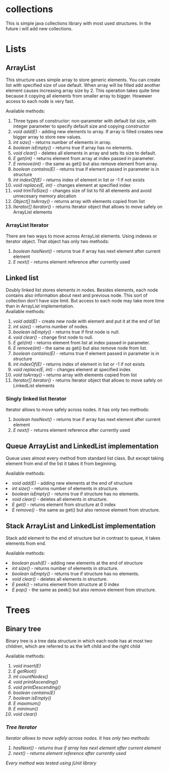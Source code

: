# collections
<html>
<body>
This is simple java collections library with most used structures. In the future i will add new collections.</br>

<h1>Lists</h1>
<h2>ArrayList</h2>
This structure uses simple array to store generic elements. You can create list with specified size of use default. When array will be filled add another element causes increasing array size by 2. This operation takes quite time because it copying all elements from smaller array to bigger. Howewer access to each node is very fast.</br>

Available methods:
  <ol>
  <li>Three types of constructor: non-parameter with default list size, with integer parameter to specify default size and copying constructor</li>
  <li><i>void add(E)</i> - adding new elements to array. If array is filled creates new bigger array to store new values.</li>
  <li><i>int size()</i> - returns number of elements in array.</li>
  <li><i>boolean isEmpty()</i> - returns true if array has no elements.</li>
  <li><i>void clear()</i> - deletes all elements in array and sets its size to default.</li>
  <li><i>E get(int)</i> - returns element from array at index passed in parameter.</li>
  <li><i>E remove(int)</i> - the same as get() but also remove element from array.</li>
  <li><i>boolean contains(E)</i> - returns true if element passed in parameter is in structure</li>
  <li><i>int indexOf(E)</i> - returns index of element in list or -1 if not exists</li>
  <li><i>void replace(E, int)</i> - changes element at specified index</li>
  <li><i>void trimToSize()</i> - changes size of list to fill all elements and avoid unnecesary memory alocation</li>
  <li><i>Object[] toArray()</i> - returns array with elements copied from list</li>
  <li><i>Iterator[] iterator()</i> - returns Iterator object that allows to move safely on ArrayList elements</li>
  </ol>
  
<h3>ArrayList Iterator</h3>
There are two ways to move across ArrayList elements. Using indexes or iterator object. That object has only two methods:
  <ol>
  <li><i>boolean hasNext()</i> - returns true if array has next element after current element</li>
  <li><i>E next()</i> - returns element reference after currently used</li>
  </ol>
  
<h2>Linked list</h2>
Doubly linked list stores elements in nodes. Besides elements, each node contains also information about next and previous node. This sort of collection don't have size limit. But access to each node may take more time than in ArrayList implementation.</br> 
Available methods:
  <ol>
  <li><i>void add(E)</i> - create new node with element and put it at the end of list</li>
  <li><i>int size()</i> - returns number of nodes.</li>
  <li><i>boolean isEmpty()</i> - returns true if first node is null.</li>
  <li><i>void clear()</i> - change first node to null.</li>
  <li><i>E get(int)</i> - returns element from list at index passed in parameter.</li>
  <li><i>E remove(int)</i> - the same as get() but also remove node from list.</li>
  <li><i>boolean contains(E)</i> - returns true if element passed in parameter is in structure</li>
  <li><i>int indexOf(E)</i> - returns index of element in list or -1 if not exists</li>
  <li><i>void replace(E, int)</i> - changes element at specified index</li>
  <li><i>void toArray()</i> - returns array with elements copied from list</li>
  <li><i>Iterator[] iterator()</i> - returns Iterator object that allows to move safely on LinkedList elements</li>
  </ol>
  
  <h3>Singly linked list Iterator</h3>
Iterator allows to move safely across nodes. It has only two methods:
  <ol>
  <li><i>boolean hasNext()</i> - returns true if array has next element after current element</li>
  <li><i>E next()</i> - returns element reference after currently used</li>
  </ol>
  
<h2>Queue ArrayList and LinkedList implementation</h2>
Queue uses almost every method from standard list class. But except taking element from end of the list it takes it from beginning.</br>
  
  Available methods:
  <li><i>void add(E)</i> - adding new elements at the end of structure</li>
  <li><i>int size()</i> - returns number of elements in structure.</li>
  <li><i>boolean isEmpty()</i> - returns true if structure has no elements.</li>
  <li><i>void clear()</i> - deletes all elements in structure.</li>
  <li><i>E get()</i> - returns element from structure at 0 index</li>
  <li><i>E remove()</i> - the same as get() but also remove element from structure.</li>
  
<h2>Stack ArrayList and LinkedList implementation</h2>
Stack add element to the end of structure but in contrast to queue, it takes elements from end.</br>

 Available methods:
  <li><i>boolean push(E)</i> - adding new elements at the end of structure</li>
  <li><i>int size()</i> - returns number of elements in structure.</li>
  <li><i>boolean isEmpty()</i> - returns true if structure has no elements.</li>
  <li><i>void clear()</i> - deletes all elements in structure.</li>
  <li><i>E peek()</i> - returns element from structure at 0 index</li>
  <li><i>E pop()</i> - the same as peek() but also remove element from structure.</li>
  
<h1>Trees</h1>
<h2>Binary tree</h2>
<p>Binary tree is a tree data structure in which each node has at most two children, which are referred to as the left child and the right child<p>
  Available methods:
  <ol>
    <li><i>void insert(E)</i></li>
    <li><i>E getRoot()<i></li>
      <li><i>int countNodes()</i></li>
      <li><i>void printAscending()</i></li>
      <li><i>void printDescending()</i></li>
      <li><i>boolean contains(E)</i></li>
      <li><i>boolean isEmpty()</i></li>
      <li><i>E maximum()</i></li>
      <li><i>E minimun()</i></li>
      <li><i>void clear()</i></li>
  </ol>
  <h3>Tree Iterator</h3>
  Iterator allows to move safely across nodes. It has only two methods:
  <ol>
  <li><i>hasNext()</i> - returns true if array has next element after current element</li>
  <li><i>next()</i> - returns element reference after currently used</li>
  </ol>
  
  Every method was tested using jUnit library
  </body>
 </html>

